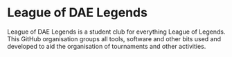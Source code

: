 # League of DAE Legends

League of DAE Legends is a student club for everything League of Legends. This GitHub organisation groups all tools, software and other bits used and developed to aid the organisation of tournaments and other activities.
